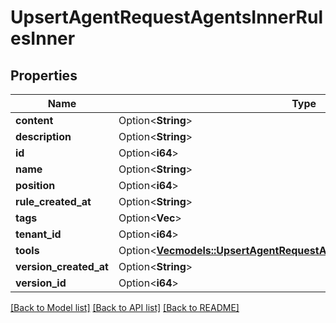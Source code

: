 # UpsertAgentRequestAgentsInnerRulesInner

## Properties

Name | Type | Description | Notes
------------ | ------------- | ------------- | -------------
**content** | Option<**String**> |  | [optional]
**description** | Option<**String**> |  | [optional]
**id** | Option<**i64**> |  | [optional]
**name** | Option<**String**> |  | [optional]
**position** | Option<**i64**> |  | [optional]
**rule_created_at** | Option<**String**> |  | [optional]
**tags** | Option<**Vec<String>**> |  | [optional]
**tenant_id** | Option<**i64**> |  | [optional]
**tools** | Option<[**Vec<models::UpsertAgentRequestAgentsInnerRulesInnerToolsInner>**](UpsertAgentRequest_agents_inner_rules_inner_tools_inner.md)> |  | [optional]
**version_created_at** | Option<**String**> |  | [optional]
**version_id** | Option<**i64**> |  | [optional]

[[Back to Model list]](../README.md#documentation-for-models) [[Back to API list]](../README.md#documentation-for-api-endpoints) [[Back to README]](../README.md)


